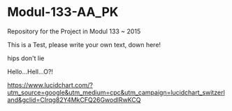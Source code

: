 # Modul-133-AA_PK
Repository for the Project in Modul 133 ~ 2015

This is a Test, please write your own text, down here!

hips don't lie

Hello...Hell...O?!

https://www.lucidchart.com/?utm_source=google&utm_medium=cpc&utm_campaign=lucidchart_switzerland&gclid=CIrqg82Y4MkCFQ26GwodIRwKCQ
